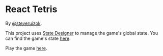 # React Tetris

By [@steveruizok](https://twitter.com/steveruizok).

This project uses [State Designer](https://statedesigner.com/) to manage the game's global state. You can find the game's state [here](https://github.com/steveruizok/tetris-react-state-designer/blob/master/src/game/index.ts).

Play the game [here](https://tetris-react-state-designer.now.sh/).
